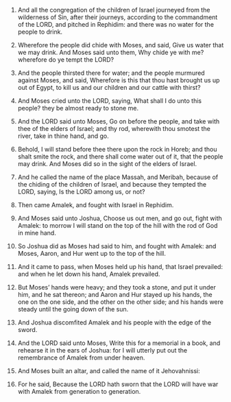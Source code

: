 1. And all the congregation of the children of Israel journeyed from
the wilderness of Sin, after their journeys, according to the
commandment of the LORD, and pitched in Rephidim: and there was no
water for the people to drink.

2. Wherefore the people did chide with Moses, and said, Give us
water that we may drink. And Moses said unto them, Why chide ye with
me? wherefore do ye tempt the LORD?

3. And the people thirsted
there for water; and the people murmured against Moses, and said,
Wherefore is this that thou hast brought us up out of Egypt, to kill
us and our children and our cattle with thirst?

4. And Moses cried
unto the LORD, saying, What shall I do unto this people? they be
almost ready to stone me.

5. And the LORD said unto Moses, Go on before the people, and take
with thee of the elders of Israel; and thy rod, wherewith thou smotest
the river, take in thine hand, and go.

6. Behold, I will stand before thee there upon the rock in Horeb;
and thou shalt smite the rock, and there shall come water out of it,
that the people may drink. And Moses did so in the sight of the elders
of Israel.

7. And he called the name of the place Massah, and Meribah, because
of the chiding of the children of Israel, and because they tempted the
LORD, saying, Is the LORD among us, or not?

8. Then came Amalek,
and fought with Israel in Rephidim.

9. And Moses said unto Joshua, Choose us out men, and go out, fight
with Amalek: to morrow I will stand on the top of the hill with the
rod of God in mine hand.

10. So Joshua did as Moses had said to him, and fought with Amalek:
and Moses, Aaron, and Hur went up to the top of the hill.

11. And it came to pass, when Moses held up his hand, that Israel
prevailed: and when he let down his hand, Amalek prevailed.

12. But Moses’ hands were heavy; and they took a stone, and put it
under him, and he sat thereon; and Aaron and Hur stayed up his hands,
the one on the one side, and the other on the other side; and his
hands were steady until the going down of the sun.

13. And Joshua discomfited Amalek and his people with the edge of
the sword.

14. And the LORD said unto Moses, Write this for a memorial in a
book, and rehearse it in the ears of Joshua: for I will utterly put
out the remembrance of Amalek from under heaven.

15. And Moses built an altar, and called the name of it
Jehovahnissi:

16. For he said, Because the LORD hath sworn that the
LORD will have war with Amalek from generation to generation.